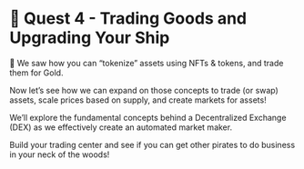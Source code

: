 # 💎 Quest 4 - Trading Goods and Upgrading Your Ship

📘 We saw how you can “tokenize” assets using NFTs & tokens, and trade them for Gold.

Now let’s see how we can expand on those concepts to trade (or swap) assets, scale prices based on supply, and create markets for assets!

We’ll explore the fundamental concepts behind a Decentralized Exchange (DEX) as we effectively create an automated market maker.

Build your trading center and see if you can get other pirates to do business in your neck of the woods!
